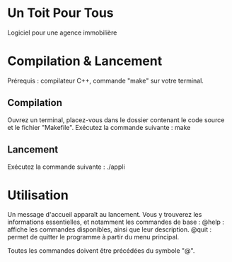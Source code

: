 # Un Toit Pour Tous
Logiciel pour une agence immobilière

# Compilation & Lancement
Prérequis : compilateur C++, commande "make" sur votre terminal.

## Compilation
Ouvrez un terminal, placez-vous dans le dossier contenant le code source et le fichier "Makefile".
Exécutez la commande suivante : make

## Lancement
Exécutez la commande suivante : ./appli

# Utilisation
Un message d'accueil apparaît au lancement. Vous y trouverez les informations essentielles, et notamment les commandes de base :
@help : affiche les commandes disponibles, ainsi que leur description.
@quit : permet de quitter le programme à partir du menu principal.

Toutes les commandes doivent être précédées du symbole "@".